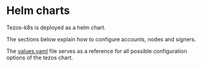 # Helm charts

Tezos-k8s is deployed as a helm chart.

The sections below explain how to configure accounts, nodes and signers.

The [values.yaml](https://github.com/tacoinfra/tezos-k8s/blob/main/charts/tezos/values.yaml) file serves as a reference for all possible configuration options of the tezos chart.
